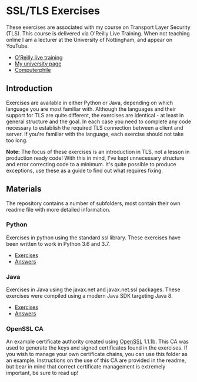 # SSL/TLS Exercises

These exercises are associated with my course on Transport Layer Security (TLS). This course is delivered via O'Reilly Live Training. When not teaching online I am a lecturer at the University of Nottingham, and appear on YouTube.

- [O’Reilly live training](https://www.oreilly.com/live-training/courses/expert-transport-layer-security-tls/0636920282907)
- [My university page](https://www.nottingham.ac.uk/research/groups/cvl/people/michael.pound)
- [Computerphile](https://youtube.com/computerphile)

## Introduction
Exercises are available in either Python or Java, depending on which language you are most familiar with. Although the languages and their support for TLS are quite different, the exercises are identical - at least in general structure and the goal. In each case you need to complete any code necessary to establish the required TLS connection between a client and server. If you're familiar with the language, each exercise should not take too long.

**Note:** The focus of these exercises is an introduction in TLS, not a lesson in production ready code! With this in mind, I've kept unnecessary structure and error correcting code to a minimum. It's quite possible to produce exceptions, use these as a guide to find out what requires fixing.

## Materials
The repository contains a number of subfolders, most contain their own readme file with more detailed information.
### Python
Exercises in python using the standard ssl library. These exercises have been written to work in Python 3.6 and 3.7.
- [Exercises](./python/)
- [Answers](answers/python/)

### Java
Exercises in Java using the javax.net and javax.net.ssl packages. These exercises were compiled using a modern Java SDK targeting Java 8.
- [Exercises](./java/)
- [Answers](answers/java/)

### OpenSSL CA
An example certificate authority created using [OpenSSL](https://www.openssl.org/) 1.1.1b. This CA was used to generate the keys and signed certificates found in the exercises. If you wish to manage your own certificate chains, you can use this folder as an example. Instructions on the use of this CA are provided in the readme, but bear in mind that correct certificate management is extremely important, be sure to read up!
